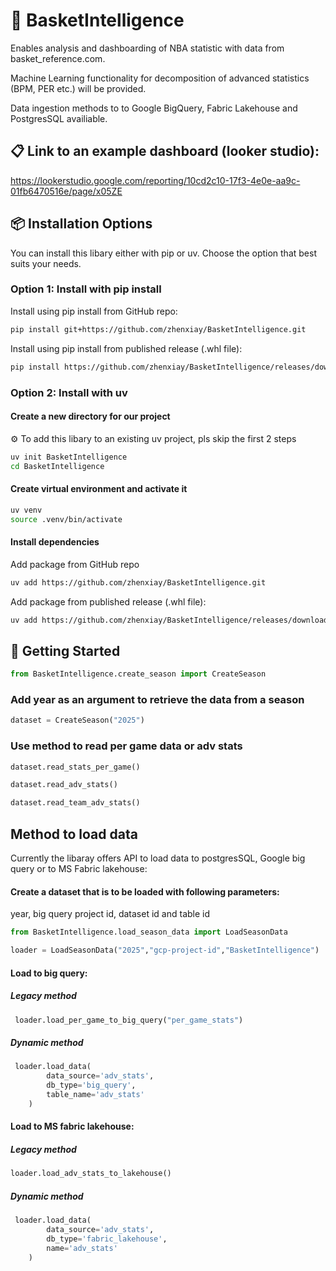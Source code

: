 # 🏀 BasketIntelligence

Enables analysis and dashboarding of NBA statistic with data from basket_reference.com.

Machine Learning functionality for decomposition of advanced statistics (BPM, PER etc.) will be provided.

Data ingestion methods to to Google BigQuery, Fabric Lakehouse and PostgresSQL availiable.

## 📋 Link to an example dashboard (looker studio):
https://lookerstudio.google.com/reporting/10cd2c10-17f3-4e0e-aa9c-01fb6470516e/page/x05ZE

## 📦 Installation Options

You can install this libary either with pip or uv. Choose the option that best suits your needs.

### Option 1: Install with pip install

Install using pip install from GitHub repo:

```bash
pip install git+https://github.com/zhenxiay/BasketIntelligence.git
```

Install using pip install from published release (.whl file):

```bash
pip install https://github.com/zhenxiay/BasketIntelligence/releases/download/v1.0.0/BasketIntelligence-1.0.0-py3-none-any.whl
```

### Option 2: Install with uv

#### Create a new directory for our project

⚙️ To add this libary to an existing uv project, pls skip the first 2 steps

```bash
uv init BasketIntelligence
cd BasketIntelligence
```

#### Create virtual environment and activate it

```bash
uv venv
source .venv/bin/activate
```

#### Install dependencies

Add package from GitHub repo

```bash
uv add https://github.com/zhenxiay/BasketIntelligence.git
```
Add package from published release (.whl file):

```bash
uv add https://github.com/zhenxiay/BasketIntelligence/releases/download/v1.0.0/BasketIntelligence-1.0.0-py3-none-any.whl
```

## 🚀 Getting Started
```python
from BasketIntelligence.create_season import CreateSeason
```
### Add year as an argument to retrieve the data from a season

```python
dataset = CreateSeason("2025")
```

### Use method to read per game data or adv stats

```python
dataset.read_stats_per_game()

dataset.read_adv_stats()

dataset.read_team_adv_stats()
```

 ## Method to load data
 
 Currently the libaray offers API to load data to postgresSQL, Google big query or to MS Fabric lakehouse:
 
 #### Create a dataset that is to be loaded with following parameters:
 
 year, big query project id, dataset id and table id

 ```python
 from BasketIntelligence.load_season_data import LoadSeasonData

 loader = LoadSeasonData("2025","gcp-project-id","BasketIntelligence")
```
 
 #### Load to big query:
 
 ##### Legacy method
```python
 loader.load_per_game_to_big_query("per_game_stats")
```

 ##### Dynamic method
```python
 loader.load_data(
        data_source='adv_stats',
        db_type='big_query',
        table_name='adv_stats'
    )
```
 
 #### Load to MS fabric lakehouse:
 
 ##### Legacy method
 ```python
 loader.load_adv_stats_to_lakehouse()
 ```

 ##### Dynamic method
```python
 loader.load_data(
        data_source='adv_stats',
        db_type='fabric_lakehouse',
        name='adv_stats'
    )
```